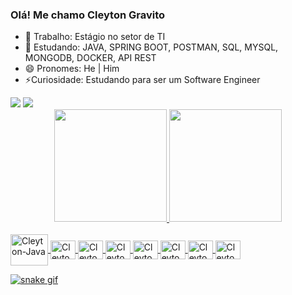 ### Olá! Me chamo Cleyton Gravito 

- 🔭 Trabalho: Estágio no setor de TI
- 🌱 Estudando: JAVA, SPRING BOOT, POSTMAN, SQL, MYSQL, MONGODB, DOCKER, API REST
- 😄 Pronomes: He | Him
- ⚡️Curiosidade: Estudando para ser um Software Engineer

<div>
  <a href="https://www.linkedin.com/in/cleyton-gravito-4b1423219/" target="_blank"><img src="https://img.shields.io/badge/LinkedIn-0077B5?style=for-the-badge&logo=linkedin&logoColor=white" target="_blank"></a>
  <a href="https://github.com/CleytonGravito" target="_blank"><img src="https://img.shields.io/badge/GitHub-100000?style=for-the-badge&logo=github&logoColor=whitee" target="_blank"></a>
<div>
  
<div align="center">
  <a href="https://github.com/CleytonGravito">
  <img height="180em" src="https://github-readme-stats.vercel.app/api?username=CleytonGravito&show_icons=true&theme=dracula&include_all_commits=true&count_private=true"/>
  <img height="180em" src="https://github-readme-stats.vercel.app/api/top-langs/?username=CleytonGravito&layout=compact&langs_count=7&theme=dracula"/>
</div>
<div style="display: inline_block"><br>
  <img align="center" alt="Cleyton-Java" height="50" width="60" src="https://cdn.jsdelivr.net/gh/devicons/devicon/icons/java/java-original-wordmark.svg">
  <img align="center" alt="Cleyton-Spring" height="30" width="40" src="">
  <img align="center" alt="Cleyton-Js" height="30" width="40" src="">
  <img align="center" alt="Cleyton-MySQL" height="30" width="40" src="">
  <img align="center" alt="Cleyton-MongoDB" height="30" width="40" src="">
  <img align="center" alt="Cleyton-GIT" height="30" width="40" src="">
  <img align="center" alt="Cleyton-MongoDB" height="30" width="40" src="">
 <img align="center" alt="Cleyton-MongoDB" height="30" width="40" src="">
</div>
  
![snake gif](https://raw.github.com/CleytonGravito/CleytonGravito/output/github-contribution-grid-snake.gif)
